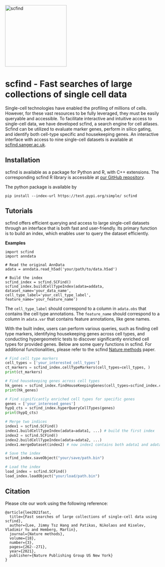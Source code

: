 <img src=https://scfind.sanger.ac.uk/img/scfind.png alt="scfind" height="200">

# scfind - Fast searches of large collections of single cell data

Single-cell technologies have enabled the profiling of millions of cells. However, for these vast resources to be fully leveraged, they must be easily queryable and accessible. To facilitate interactive and intuitive access to single-cell data, we have developed scfind, a search engine for cell atlases. Scfind can be utilized to evaluate marker genes, perform in silico gating, and identify both cell-type specific and housekeeping genes. An interactive interface with access to nine single-cell datasets is available at [scfind.sanger.ac.uk](https://scfind.sanger.ac.uk).

## Installation
scfind is available as a package for Python and R, with C++ extensions. The corresponding scfind R library is accessible at [our GitHub repository](https://github.com/hemberg-lab/scfind). 

The python package is available by 

```
pip install --index-url https://test.pypi.org/simple/ scfind

```

## Tutorials

scfind offers efficient querying and access to large single-cell datasets through an interface that is both fast and user-friendly. Its primary function is to build an index, which enables user to query the dataset efficiently.

**Examples**

```
import scfind
import anndata

# Read the original AnnData
adata = anndata.read_h5ad('your/path/to/data.h5ad')

# Build the index
scfind_index = scfind.SCFind()
scfind_index.buildCellTypeIndex(adata=addata, dataset_name='your_data_name', 
cell_type_label='your_cell_type_label', 
feature_name='your_feature_name') 
```

The `cell_type_label` should correspond to a column in `adata.obs` that contains the cell type annotations. The `feature_name` should correspond to a column in `adata.var`  that contains feature annotations, like gene names.

With the built index, users can perform various queries, such as finding cell type markers, identifying housekeeping genes across cell types, and conducting hypergeometric tests to discover significantly enriched cell types for provided genes. Below are some query functions in scfind. For additional functionalities, please refer to the scfind [Nature methods](https://www.nature.com/articles/s41592-021-01076-9) paper.

```python
# Find cell type markers
cell_types = ['your_interested_cell_types']
ct_markers = scfind_index.cellTypeMarkers(cell_types=cell_types, )
print(ct_markers)

# Find housekeeping genes across cell types
hk_genes = scfind_index.findHouseKeepingGenes(cell_types=scfind_index.cellTypeNames())
print(hk_genes)

# Find significantly enriched cell types for specific genes
genes = ['your_interesed_genes']
hypQ_cts = scfind_index.hyperQueryCellTypes(genes)
print(hypQ_cts)

# Merge two indices
index1 = scfind.SCFind()
index1.buildCellTypeIndex(adata=adata1, ...) # build the first index
index2 = scfind.SCFind()
index2.buildCellTypeIndex(adata=adata2, ...)
index1.mergeDataset(index2) # now index1 contains both adata1 and adata2

# Save the index
scfind_index.saveObject("your/save/path.bin")

# Load the index
load_index = scfind.SCFind()
load_index.loadObject("your/load/path.bin")
```



## Citation
Please cite our work using the following reference:

```
@article{lee2021fast,
  title={Fast searches of large collections of single-cell data using scfind},
  author={Lee, Jimmy Tsz Hang and Patikas, Nikolaos and Kiselev, Vladimir Yu and Hemberg, Martin},
  journal={Nature methods},
  volume={18},
  number={3},
  pages={262--271},
  year={2021},
  publisher={Nature Publishing Group US New York}
}
```
